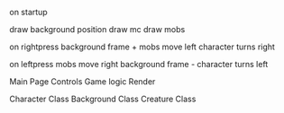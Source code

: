 on startup

  draw background position
  draw mc
  draw mobs

on rightpress
  background frame +
  mobs move left
  character turns right

on leftpress
  mobs move right
  background frame -
  character turns left

Main Page
  Controls
  Game logic
  Render

Character Class
Background Class
Creature Class